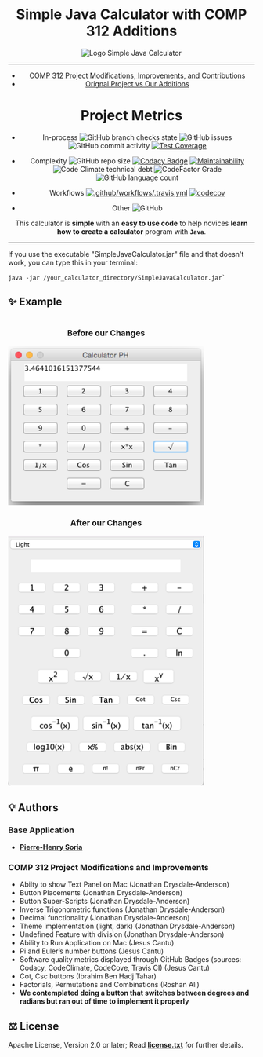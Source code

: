 <div align="center">

# Simple Java Calculator with COMP 312 Additions

![Logo Simple Java Calculator](logo.png)

---
 
 - [COMP 312 Project Modifications, Improvements, and Contributions](#COMP_312_Project_Modifications)
 - [Orignal Project vs Our Additions](#Look_Comparison)
 
 # Project Metrics

- In-process
![GitHub branch checks state](https://img.shields.io/github/checks-status/JESUSC1/Simple-Java-Calculator/master)
![GitHub issues](https://img.shields.io/github/issues-raw/JESUSC1/Simple-Java-Calculator)
![GitHub commit activity](https://img.shields.io/github/commit-activity/m/JESUSC1/Simple-Java-Calculator)
[![Test Coverage](https://api.codeclimate.com/v1/badges/e644d4971ca9323a13ce/test_coverage)](https://codeclimate.com/github/JESUSC1/Simple-Java-Calculator/test_coverage)

-  Complexity
![GitHub repo size](https://img.shields.io/github/repo-size/JESUSC1/Simple-Java-Calculator)
[![Codacy Badge](https://app.codacy.com/project/badge/Grade/353a246a5bd04977abe37351c2ee0f20)](https://app.codacy.com/gh/JESUSC1/Simple-Java-Calculator/dashboard?utm_source=gh&utm_medium=referral&utm_content=&utm_campaign=Badge_grade)
[![Maintainability](https://api.codeclimate.com/v1/badges/e644d4971ca9323a13ce/maintainability)](https://codeclimate.com/github/JESUSC1/Simple-Java-Calculator/maintainability)
![Code Climate technical debt](https://img.shields.io/codeclimate/tech-debt/JESUSC1/Simple-Java-Calculator)
![CodeFactor Grade](https://img.shields.io/codefactor/grade/github/jesusc1/simple-java-calculator?label=code%20quality)
![GitHub language count](https://img.shields.io/github/languages/count/JESUSC1/Simple-Java-Calculator)

- Workflows
[![.github/workflows/.travis.yml](https://github.com/JESUSC1/Simple-Java-Calculator/actions/workflows/.travis.yml/badge.svg)](https://github.com/JESUSC1/Simple-Java-Calculator/actions/workflows/.travis.yml)
[![codecov](https://codecov.io/gh/JESUSC1/Simple-Java-Calculator/branch/master/graph/badge.svg)](https://codecov.io/gh/JESUSC1/Simple-Java-Calculator)

- Other
![GitHub](https://img.shields.io/github/license/JESUSC1/Simple-Java-Calculator)

This calculator is **simple** with an **easy to use code** to help novices **learn how to create a calculator** program with **`Java`**.

---
  
</div>

If you use the executable "SimpleJavaCalculator.jar" file and that doesn't work, you can type this in your terminal:

```shell
java -jar /your_calculator_directory/SimpleJavaCalculator.jar`
```
<a name="Look_Comparison"></a>
## :sparkles: Example

<div style="width: 800px;">
  <div style="width: 400px; display: inline-block; text-align: center;">
    <h3>Before our Changes</h3>
    <img src="Screenshots/screenshot.png" width="400">
  </div>
  <div style="width: 400px; display: inline-block; text-align: center;">
    <h3>After our Changes</h3>
    <img src="Screenshots/screenshot3.png" width="400">
  </div>
</div>



## 💡 Authors

### Base Application

- **[Pierre-Henry Soria](https://ph7.me)**

<a name="COMP_312_Project_Modifications"></a>
### COMP 312 Project Modifications and Improvements
- Abilty to show Text Panel on Mac (Jonathan Drysdale-Anderson)
- Button Placements (Jonathan Drysdale-Anderson)
- Button Super-Scripts (Jonathan Drysdale-Anderson)
- Inverse Trigonometric functions (Jonathan Drysdale-Anderson)
- Decimal functionality (Jonathan Drysdale-Anderson)
- Theme implementation (light, dark) (Jonathan Drysdale-Anderson)
- Undefined Feature with division (Jonathan Drysdale-Anderson)
- Ability to Run Application on Mac (Jesus Cantu)
- Pi and Euler’s number buttons (Jesus Cantu)
- Software quality metrics displayed through GitHub Badges (sources: Codacy, CodeClimate, CodeCove, Travis CI) (Jesus Cantu)
- Cot, Csc buttons (Ibrahim Ben Hadj Tahar)
- Factorials, Permutations and Combinations (Roshan Ali)
- **We contemplated doing a button that switches between degrees and radians but ran out of time to implement it properly**


## ⚖️ License

Apache License, Version 2.0 or later; Read **[license.txt](./license.txt)** for further details.
